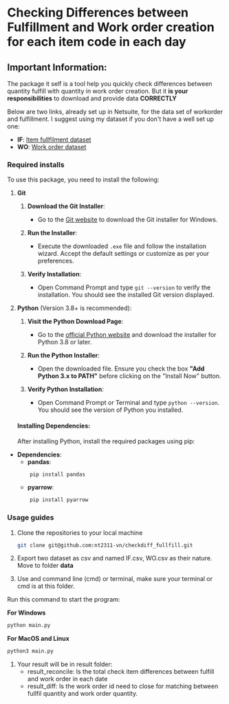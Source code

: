 # Checking Differences between Fulfillment and Work order creation for each item code in each day

## Important Information:
The package it self is a tool help you quickly check differences between quantity fulfill with quantity in work order creation.
But it **is your responsibilities** to download and provide data **CORRECTLY**

Below are two links, already set up in Netsuite, for the data set of workorder and fulfillment. I suggest using my dataset if you don't have a well set up one:
- **IF**: [Item fullfilment dataset](https://5574610.app.netsuite.com/app/common/search/searchresults.nl?searchid=2243&whence=)
- **WO**: [Work order dataset](https://5574610.app.netsuite.com/app/common/search/searchresults.nl?searchid=2637&whence=)

### Required installs
To use this package, you need to install the following:


1. **Git**
    1. **Download the Git Installer**:
        - Go to the [Git website](https://git-scm.com/download/win) to download the Git installer for Windows.

    2. **Run the Installer**:
        - Execute the downloaded `.exe` file and follow the installation wizard. Accept the default settings or customize as per your preferences.

    3. **Verify Installation**:
        - Open Command Prompt and type `git --version` to verify the installation. You should see the installed Git version displayed.


1. **Python** (Version 3.8+ is recommended):
    1. **Visit the Python Download Page**:
        - Go to the [official Python website](https://www.python.org/downloads/) and download the installer for Python 3.8 or later.

    2. **Run the Python Installer**:
        - Open the downloaded file. Ensure you check the box **"Add Python 3.x to PATH"** before clicking on the "Install Now" button.

    3. **Verify Python Installation**:
        - Open Command Prompt or Terminal and type `python --version`. You should see the version of Python you installed.

    #### Installing Dependencies:
    After installing Python, install the required packages using pip:

 - **Dependencies**:
    - **pandas**:
    ```sh
        pip install pandas
    ```
    - **pyarrow**:
    ```sh
        pip install pyarrow
    ```
### Usage guides
1. Clone the repositories to your local machine
    ```sh
    git clone git@github.com:nt2311-vn/checkdiff_fullfill.git
    ```

1. Export two dataset as csv and named IF.csv, WO.csv as their nature. Move to folder **data**

1. Use and command line (cmd) or terminal, make sure your terminal or cmd is at this folder.

Run this command to start the program:

**For Windows**
```sh
python main.py
```

**For MacOS and Linux**
```sh
python3 main.py
```
1. Your result will be in result folder:
    - result_reconcile: Is the total check item differences between fulfill and work order in each date
    - result_diff: Is the work order id need to close for matching between fullfil quantity and work order quantity.

